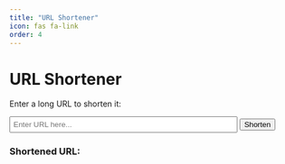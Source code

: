 ```yaml
---
title: "URL Shortener"
icon: fas fa-link
order: 4
---
```


<h1>URL Shortener</h1>
<p>Enter a long URL to shorten it:</p>

<input type="text" id="long-url" placeholder="Enter URL here..." style="width: 80%; padding: 5px;">
<button onclick="shortenURL()">Shorten</button>

<h3>Shortened URL:</h3>
<p id="short-url"></p>

<script src="{{ '/assets/js/url-shortener.js' | relative_url }}"></script>
